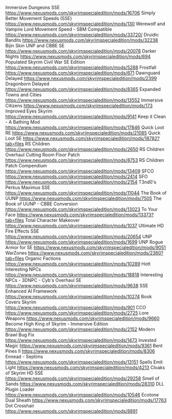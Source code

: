 Immersive Dungeons SSE https://www.nexusmods.com/skyrimspecialedition/mods/16706
Simply Better Movement Speeds (SSE)	https://www.nexusmods.com/skyrimspecialedition/mods/130
Werewolf and Vampire Lord Movement Speed - SBM Compatible	https://www.nexusmods.com/skyrimspecialedition/mods/33720/
Druidic Bandits	https://www.nexusmods.com/skyrimspecialedition/mods/32238
Bijin Skin UNP and CBBE SE	https://www.nexusmods.com/skyrimspecialedition/mods/20078
Darker Nights	https://www.nexusmods.com/skyrimspecialedition/mods/694
Populated Skyrim Civil War SE Edition	https://www.nexusmods.com/skyrimspecialedition/mods/5288
Frostfall	https://www.nexusmods.com/skyrimspecialedition/mods/671
Dawnguard Delayed	https://www.nexusmods.com/skyrimspecialedition/mods/2399
Dragonborn Delayed	https://www.nexusmods.com/skyrimspecialedition/mods/8365
Expanded Towns and Cities	https://www.nexusmods.com/skyrimspecialedition/mods/13552
Immersive Citizens	https://www.nexusmods.com/skyrimspecialedition/mods/173
Improved Eyes Skyrim	https://www.nexusmods.com/skyrimspecialedition/mods/9141
Keep it Clean - A Bathing Mod	https://www.nexusmods.com/skyrimspecialedition/mods/17846
Quick Loot RE	https://www.nexusmods.com/skyrimspecialedition/mods/21085
Quick Loot SE	https://www.nexusmods.com/skyrimspecialedition/mods/18782?tab=files
RS Children	https://www.nexusmods.com/skyrimspecialedition/mods/2650
RS Children Overhaul Cutting Room Floor Patch	https://www.nexusmods.com/skyrimspecialedition/mods/8753
RS Children Patch Compendium	https://www.nexusmods.com/skyrimspecialedition/mods/13409
SFCO	https://www.nexusmods.com/skyrimspecialedition/mods/2414
SFO	https://www.nexusmods.com/skyrimspecialedition/mods/2154
T3nd0's Perkus Maximus SSE	https://www.nexusmods.com/skyrimspecialedition/mods/11044
The Book of UUNP	https://www.nexusmods.com/skyrimspecialedition/mods/7505
The Book of UUNP - CBBE Conversion	https://www.nexusmods.com/skyrimspecialedition/mods/13023
To Your Face	https://www.nexusmods.com/skyrimspecialedition/mods/13373?tab=files
Total Character Makeover	https://www.nexusmods.com/skyrimspecialedition/mods/1037
Ultimate HD Fire Effects SSE	https://www.nexusmods.com/skyrimspecialedition/mods/20654
UNP	https://www.nexusmods.com/skyrimspecialedition/mods/1699
UNP Rogue Armor for SE	https://www.nexusmods.com/skyrimspecialedition/mods/9051
WarZones	https://www.nexusmods.com/skyrimspecialedition/mods/2360?tab=files
Organic Factions	https://www.nexusmods.com/skyrimspecialedition/mods/10289
Hott Interesting NPCs	https://www.nexusmods.com/skyrimspecialedition/mods/18818
Interesting NPCs - 3DNPC - Cyb's Overhaul SE	https://www.nexusmods.com/skyrimspecialedition/mods/9638
SSE Enhanced AI Framework	https://www.nexusmods.com/skyrimspecialedition/mods/10274
Book Covers Skyrim	https://www.nexusmods.com/skyrimspecialedition/mods/901
CCO	https://www.nexusmods.com/skyrimspecialedition/mods/2725
Lore Weapons	https://www.nexusmods.com/skyrimspecialedition/mods/9660
Become High King of Skyrim - Immersive Edition	https://www.nexusmods.com/skyrimspecialedition/mods/2152
Modern Brawl Bug Fix	https://www.nexusmods.com/skyrimspecialedition/mods/1473
Invested Magic 	https://www.nexusmods.com/skyrimspecialedition/mods/9361
Bent Pines II	https://www.nexusmods.com/skyrimspecialedition/mods/8306
Ennead - Septims	https://www.nexusmods.com/skyrimspecialedition/mods/13151
Spells Emit Light	https://www.nexusmods.com/skyrimspecialedition/mods/4213
Cloaks of Skyrim HD SSE	https://www.nexusmods.com/skyrimspecialedition/mods/29258
Smell of Sands	https://www.nexusmods.com/skyrimspecialedition/mods/28310
DLL Plugin Loader	https://www.nexusmods.com/skyrimspecialedition/mods/10546
Ecotone Dual Sheath	https://www.nexusmods.com/skyrimspecialedition/mods/17763
Dot Crosshair	https://www.nexusmods.com/skyrimspecialedition/mods/8891

